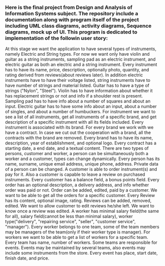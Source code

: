 <h3>Here is the final project  from Design and Analysis of Information Systems subject. The repository include a documentation along with program itself of the project including UML class diagrams,  activity diagrams, Sequence diagrams, mock up of UI. This program is dedicated to implementation of the followin user story:</h3>


At this stage we want the application to have several types of instruments, namely Electric and String types. For now we want only have violin and guitar as a string instruments, sampling pad as an electric instrument, and electric guitar as both an electric and a string instrument. Every instrument has to have its name, price, description, optionally photo, quantity, and rating derived from reviews(about reviews later). In addition electric instruments have to have their voltage listed, string instruments have to have number of strings and material listed. Guitar has to have a type of strings ("Nylon", "Steel"). Violin has to have information about whether it has replacement strings or not and info if a shoulder rest is present. Sampling pad has to have info about a number of squares and about an input. Electric guitar has to have some info about an input, about a number of singles, and about a number of humbuckers.
For instrument we want to see a list of all instruments, get all instruments of a specific brand, and get description of a specific instrument with all its fields included.
Every instrument is associated with its brand. For every brand we work with we have a contract. In case we cut out the cooperation with a brand, all the contracts with the brand are removed. Every brand has to have its name, description, year of establishment, and optional logo. Every contract has a starting date, a end date, and a textual content.
There are two types of persons, customer and worker, a person can be simultaneously both a worker and a customer, types can change dynamically. Every person has its name, surname, unique email address, unique phone, address. Private data of a person can be changed.
A customer is able to order instrument(s) and pay for it. Also a customer is capable to leave a review on purchased instruments. Every customer has a balance field, a bonus points field.
Every order has an optional description, a delivery address, and info whether order was paid or not. Order can be added, edited, paid by a customer. We want to be able to get all the orders for a specific customer.
Every Review has its content, optional image, rating. Reviews can be added, removed, edited. We want to allow customer to edit reviews he/she left. We want to know once a review was edited.
A worker has minimal salary field(the same for all), salary field(cannot be less than minimal salary), worker type("delivery", "repairing service", "seller", "customer service", "manager"). Every worker belongs to one team, some of the team members may be managers of the team(only if their worker type is manager). For workers we want to be able to get a list of workers for a specific team.
Every team has name, number of workers. Some teams are responsible for events.
Events may be maintained by several teams, also events may include some instruments from the store. Every event has place, start date, finish date, and price.
